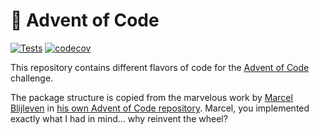 # 🎄 Advent of Code
[![Tests](https://github.com/gansanay/adventofcode/actions/workflows/tests.yaml/badge.svg)](https://github.com/gansanay/adventofcode/actions/workflows/tests.yaml)
[![codecov](https://codecov.io/gh/gansanay/adventofcode/branch/main/graph/badge.svg?token=DXUOP0J9E1)](https://codecov.io/gh/gansanay/adventofcode)

This repository contains different flavors of code for the [Advent of Code](https://adventofcode.com/) challenge.

The package structure is copied from the marvelous work by [Marcel Blijleven](https://github.com/marcelblijleven) in [his own Advent of Code repository](https://github.com/marcelblijleven/adventofcode). Marcel, you implemented exactly what I had in mind... why reinvent the wheel?
